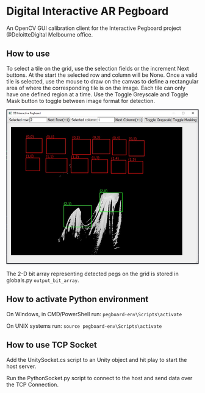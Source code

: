 # Digital Interactive AR Pegboard
An OpenCV GUI calibration client for the Interactive Pegboard project @DeloitteDigital Melbourne office.

## How to use
To select a tile on the grid, use the selection fields or the increment Next buttons. At the start the selected row and column will be None. Once a valid tile is selected, use the mouse to draw on the canvas to define a rectangular area of where the corresponding tile is on the image.
Each tile can only have one defined region at a time.
Use the Toggle Greyscale and Toggle Mask button to toggle between image format for detection.

![](img/ui_1.jpg)

The 2-D bit array representing detected pegs on the grid is stored in globals.py `output_bit_array`.

## How to activate Python environment
On Windows, in CMD/PowerShell run:
``pegboard-env\Scripts\activate``

On UNIX systems run:
``source pegboard-env\Scripts\activate``

## How to use TCP Socket
Add the UnitySocket.cs script to an Unity object and hit play to start the host server.

Run the PythonSocket.py script to connect to the host and send data over the TCP Connection.
